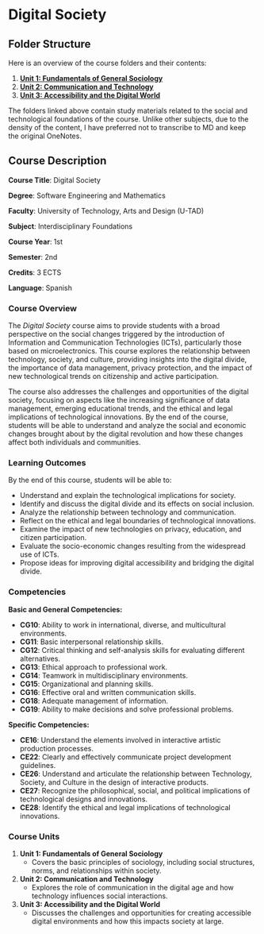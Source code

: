 # Digital Society 

## **Folder Structure**

Here is an overview of the course folders and their contents:

1. [**Unit 1: Fundamentals of General Sociology**](Unit_1/)
2. [**Unit 2: Communication and Technology**](Unit_2/)
3. [**Unit 3: Accessibility and the Digital World**](Unit_3/)

The folders linked above contain study materials related to the social and technological foundations of the course. Unlike other subjects, due to the density of the content, I have preferred not to transcribe to MD and keep the original OneNotes.

## **Course Description**

**Course Title**: Digital Society

**Degree**: Software Engineering and Mathematics

**Faculty**: University of Technology, Arts and Design (U-TAD)

**Subject**: Interdisciplinary Foundations

**Course Year**: 1st

**Semester**: 2nd

**Credits**: 3 ECTS

**Language**: Spanish

### **Course Overview**

The *Digital Society* course aims to provide students with a broad perspective on the social changes triggered by the introduction of Information and Communication Technologies (ICTs), particularly those based on microelectronics. This course explores the relationship between technology, society, and culture, providing insights into the digital divide, the importance of data management, privacy protection, and the impact of new technological trends on citizenship and active participation.

The course also addresses the challenges and opportunities of the digital society, focusing on aspects like the increasing significance of data management, emerging educational trends, and the ethical and legal implications of technological innovations. By the end of the course, students will be able to understand and analyze the social and economic changes brought about by the digital revolution and how these changes affect both individuals and communities.

### **Learning Outcomes**

By the end of this course, students will be able to:

- Understand and explain the technological implications for society.
- Identify and discuss the digital divide and its effects on social inclusion.
- Analyze the relationship between technology and communication.
- Reflect on the ethical and legal boundaries of technological innovations.
- Examine the impact of new technologies on privacy, education, and citizen participation.
- Evaluate the socio-economic changes resulting from the widespread use of ICTs.
- Propose ideas for improving digital accessibility and bridging the digital divide.

### **Competencies**

**Basic and General Competencies:**

- **CG10**: Ability to work in international, diverse, and multicultural environments.
- **CG11**: Basic interpersonal relationship skills.
- **CG12**: Critical thinking and self-analysis skills for evaluating different alternatives.
- **CG13**: Ethical approach to professional work.
- **CG14**: Teamwork in multidisciplinary environments.
- **CG15**: Organizational and planning skills.
- **CG16**: Effective oral and written communication skills.
- **CG18**: Adequate management of information.
- **CG19**: Ability to make decisions and solve professional problems.

**Specific Competencies:**

- **CE16**: Understand the elements involved in interactive artistic production processes.
- **CE22**: Clearly and effectively communicate project development guidelines.
- **CE26**: Understand and articulate the relationship between Technology, Society, and Culture in the design of interactive products.
- **CE27**: Recognize the philosophical, social, and political implications of technological designs and innovations.
- **CE28**: Identify the ethical and legal implications of technological innovations.

### **Course Units**

1. **Unit 1: Fundamentals of General Sociology**
    - Covers the basic principles of sociology, including social structures, norms, and relationships within society.
2. **Unit 2: Communication and Technology**
    - Explores the role of communication in the digital age and how technology influences social interactions.
3. **Unit 3: Accessibility and the Digital World**
    - Discusses the challenges and opportunities for creating accessible digital environments and how this impacts society at large.